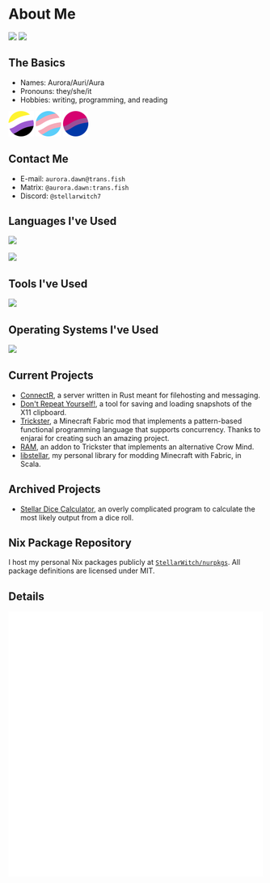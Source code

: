 # About Me

![](https://github-readme-stats.vercel.app/api?username=StellarWitch7&theme=github_dark&hide_border=true&include_all_commits=true&count_private=true&card_width=450) [![](https://github-readme-streak-stats.herokuapp.com?user=StellarWitch7&theme=github-dark&hide_border=true&short_numbers=true&date_format=%5BY.%5Dn.j&mode=weekly&card_width=450)](https://git.io/streak-stats)

## The Basics

- Names: Aurora/Auri/Aura
- Pronouns: they/she/it
- Hobbies: writing, programming, and reading

<a href="https://pride-gen.rash.codes"><img src="https://raw.githubusercontent.com/StellarWitch7/StellarWitch7/main/enby.svg" width="50" height="50"></a>
<a href="https://pride-gen.rash.codes"><img src="https://raw.githubusercontent.com/StellarWitch7/StellarWitch7/main/trans.svg" width="50" height="50"></a>
<a href="https://pride-gen.rash.codes"><img src="https://raw.githubusercontent.com/StellarWitch7/StellarWitch7/main/bi.svg" width="50" height="50"></a>

## Contact Me
- E-mail: `aurora.dawn@trans.fish`
- Matrix: `@aurora.dawn:trans.fish`
- Discord: `@stellarwitch7`

## Languages I've Used

![](https://github-readme-stats.vercel.app/api/top-langs/?username=StellarWitch7&theme=github_dark&hide_border=true&include_all_commits=true&layout=compact)

[![](https://skillicons.dev/icons?i=rust,cs,scala,nix,java,bash,md,py,mysql,html,css)](https://skillicons.dev)

## Tools I've Used

[![](https://skillicons.dev/icons?i=git,neovim,visualstudio,vscode,rider,idea,clion,pycharm,octave,blender)](https://skillicons.dev)

## Operating Systems I've Used

[![](https://skillicons.dev/icons?i=nix,arch,windows)](https://skillicons.dev)

## Current Projects

- [ConnectR](https://github.com/StellarWitch7/connectr), a server written in Rust meant for filehosting and messaging.
- [Don't Repeat Yourself!](https://github.com/StellarWitch7/dont-repeat-yourself), a tool for saving and loading snapshots of the X11 clipboard. 
- [Trickster](https://github.com/enjarai/trickster), a Minecraft Fabric mod that implements a pattern-based functional programming language that supports concurrency. Thanks to enjarai for creating such an amazing project.
- [RAM](https://github.com/StellarWitch7/ram), an addon to Trickster that implements an alternative Crow Mind. 
- [libstellar](https://github.com/StellarWitch7/libstellar), my personal library for modding Minecraft with Fabric, in Scala. 

## Archived Projects

- [Stellar Dice Calculator](https://github.com/StellarWitch7/DiceCalculator), an overly complicated program to calculate the most likely output from a dice roll. 

## Nix Package Repository

I host my personal Nix packages publicly at [`StellarWitch/nurpkgs`](https://github.com/StellarWitch7/nurpkgs). All package definitions are licensed under MIT. 

## Details

[![](https://raw.githubusercontent.com/StellarWitch7/StellarWitch7/main/github-metrics.svg)](https://github.com/lowlighter/metrics)
